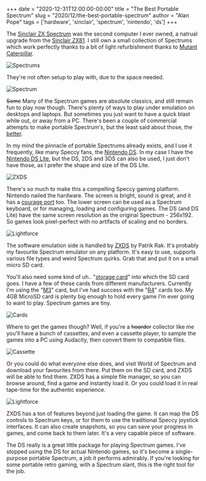 +++
date = "2020-12-31T12:00:00-00:00"
title = "The Best Portable Spectrum"
slug = "2020/12/the-best-portable-spectrum"
author = "Alan Pope"
tags = ['hardware', 'sinclair', 'spectrum', 'nintendo', 'ds']
+++

The [Sinclair ZX Spectrum](https://en.wikipedia.org/wiki/ZX_Spectrum) was the second computer I ever owned, a natrual upgrade from the [Sinclair ZX81](https://en.wikipedia.org/wiki/ZX81). I still own a small collection of Spectrums which work perfectly thanks to a bit of light refurbishment thanks to [Mutant Caterpillar](https://www.mutant-caterpillar.co.uk/shop/product_info.php?products_id=4609).

![Spectrums](/blog/images/2020-12-31/spectrums.jpg)

They're not often setup to play with, due to the space needed.

![Spectrum](/blog/images/2020-12-31/spectrum.jpg)

~~Some~~ Many of the Spectrum games are absolute classics, and still remain fun to play now though. There's plenty of ways to play under emulation on desktops and laptops. But sometimes you just want to have a quick blast while out, or away from a PC. There's been a couple of commercial attempts to make portable Spectrum's, but the least said about those, the [better](https://en.wikipedia.org/wiki/ZX_Spectrum_Vega%2B).

In my mind the pinnacle of portable Spectrums already exists, and I use it frequently, like many Speccy fans, the [Nintendo DS](https://en.wikipedia.org/wiki/Nintendo_DS). In my case I have the [Nintendo DS Lite](https://en.wikipedia.org/wiki/Nintendo_DS_Lite), but the DS, 2DS and 3DS can also be used, I just don't have those, as I prefer the shape and size of the DS Lite.

![ZXDS](/blog/images/2020-12-31/ds-1.jpg)

There's so much to make this a compelling Speccy gaming platform. Nintendo nailed the hardware. The screen is bright, sound is great, and it has a [courage port](https://www.theverge.com/2016/9/7/12838024/apple-iphone-7-plus-headphone-jack-removal-courage) too. The lower screen can be used as a Spectrum keyboard, or for managing, loading and configuring games. The DS (and DS Lite) have the same screen resolution as the original Spectrum - 256x192. So games look pixel-perfect with no artifacts of scaling and no borders.

![Lightforce](/blog/images/2020-12-31/ds-3.jpg)

The software emulation side is handled by [ZXDS](http://zxds.raxoft.cz/) by Patrik Rak. It's probably my favourite Spectrum emulator on any platform. It's easy to use, supports various file types and weird Spectrum quirks. Grab that and put it on a small micro SD card. 

You'll also need some kind of uh.. "[storage card](https://en.wikipedia.org/wiki/List_of_Nintendo_DS_and_3DS_flash_cartridges#Second_generation)" into which the SD card goes. I have a few of these cards from different manufacturers. Currently I'm using the "[M3](https://en.wikipedia.org/wiki/List_of_Nintendo_DS_and_3DS_flash_cartridges#SuperCard_and_M3_Perfect)" card, but I've had success with the "[R4](https://en.wikipedia.org/wiki/R4_cartridge)" cards too. My 4GB MicroSD card is plenty big enough to hold every game I'm ever going to want to play. Spectrum games are tiny.

![Cards](/blog/images/2020-12-31/cards.jpg)

Where to get the games though? Well, if you're a ~~hoarder~~ collector like me you'll have a bunch of cassettes, and even a cassette player, to sample the games into a PC using Audacity, then convert them to compatible files. 

![Cassette](/blog/images/2020-12-31/cassette.jpg)

Or you could do what everyone else does, and visit World of Spectrum and download your favourites from there. Put them on the SD card, and ZXDS will be able to find them. ZXDS has a simple file manager, so you can browse around, find a game and instantly load it. Or you could load it in real tape-time for the authentic experience.

![Lightforce](/blog/images/2020-12-31/ds-2.jpg)

ZXDS has a ton of features beyond just loading the game. It can map the DS controls to Spectrum keys, or for them to use the traditional Speccy joystick interfaces. It can also create snapshots, so you can save your progress in games, and come back to them later. It's a very capable piece of software.

The DS really is a great little package for playing Spectrum games. I've stopped using the DS for actual Nintendo games, so it's become a single-purpose portable Spectrum, a job it performs admirably. If you're looking for some portable retro gaming, with a Spectrum slant, this is the right tool for the job.